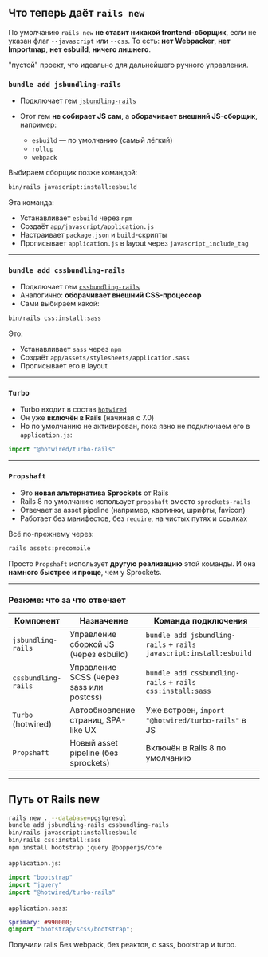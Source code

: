 ## Что теперь даёт `rails new`

По умолчанию `rails new` **не ставит никакой frontend-сборщик**, если не указан
флаг `--javascript` или `--css`. То есть: **нет Webpacker**, **нет
Importmap**, **нет esbuild**, **ничего лишнего**.

"пустой" проект, что идеально для дальнейшего ручного управления.

### `bundle add jsbundling-rails`

* Подключает гем [`jsbundling-rails`](https://github.com/rails/jsbundling-rails)
* Этот гем **не собирает JS сам**, а **оборачивает внешний JS-сборщик**, например:

  * `esbuild` — по умолчанию (самый лёгкий)
  * `rollup`
  * `webpack`

Выбираем сборщик позже командой:

```bash
bin/rails javascript:install:esbuild
```

Эта команда:

* Устанавливает `esbuild` через `npm`
* Создаёт `app/javascript/application.js`
* Настраивает `package.json` и `build`-скрипты
* Прописывает `application.js` в layout через `javascript_include_tag`

---

### `bundle add cssbundling-rails`

* Подключает гем [`cssbundling-rails`](https://github.com/rails/cssbundling-rails)
* Аналогично: **оборачивает внешний CSS-процессор**
* Сами выбираем какой:

```bash
bin/rails css:install:sass
```

Это:

* Устанавливает `sass` через `npm`
* Создаёт `app/assets/stylesheets/application.sass`
* Прописывает его в layout

---

### `Turbo`

* Turbo входит в состав [`hotwired`](https://hotwired.dev/)
* Он уже **включён в Rails** (начиная с 7.0)
* Но по умолчанию не активирован, пока явно не подключаем его в `application.js`:

```js
import "@hotwired/turbo-rails"
```

---

### `Propshaft`

* Это **новая альтернатива Sprockets** от Rails
* Rails 8 по умолчанию использует `propshaft` вместо `sprockets-rails`
* Отвечает за asset pipeline (например, картинки, шрифты, favicon)
* Работает без манифестов, без `require`, на чистых путях и ссылках

Всё по-прежнему через:

```bash
rails assets:precompile
```

Просто `Propshaft` использует **другую реализацию** этой команды. И она **намного быстрее и проще**, чем у Sprockets.

---

### Резюме: что за что отвечает

| Компонент           | Назначение                               | Команда подключения                                                |
| ------------------- | ---------------------------------------- | ------------------------------------------------------------------ |
| `jsbundling-rails`  | Управление сборкой JS (через esbuild)    | `bundle add jsbundling-rails` + `rails javascript:install:esbuild` |
| `cssbundling-rails` | Управление SCSS (через sass или postcss) | `bundle add cssbundling-rails` + `rails css:install:sass`          |
| `Turbo` (hotwired)  | Автообновление страниц, SPA-like UX      | Уже встроен, `import "@hotwired/turbo-rails"` в JS                 |
| `Propshaft`         | Новый asset pipeline (без sprockets)     | Включён в Rails 8 по умолчанию                                     |

---

## Путь от Rails new

```bash
rails new . --database=postgresql
bundle add jsbundling-rails cssbundling-rails
bin/rails javascript:install:esbuild
bin/rails css:install:sass
npm install bootstrap jquery @popperjs/core
```

`application.js`:

```js
import "bootstrap"
import "jquery"
import "@hotwired/turbo-rails"
```

`application.sass`:

```scss
$primary: #990000;
@import "bootstrap/scss/bootstrap";
```

Получили rails Без webpack, без реактов, с sass, bootstrap и turbo.

